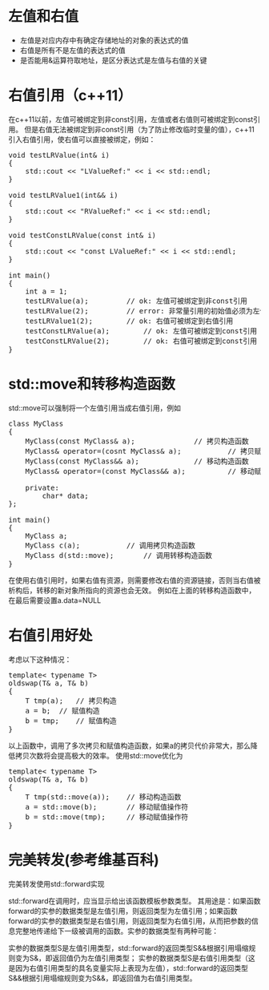 # 左值和右值
*	左值是对应内存中有确定存储地址的对象的表达式的值
*	右值是所有不是左值的表达式的值
*	是否能用&运算符取地址，是区分表达式是左值与右值的关键

# 右值引用（c++11）
在c++11以前，左值可被绑定到非const引用，左值或者右值则可被绑定到const引用。 但是右值无法被绑定到非const引用（为了防止修改临时变量的值），c++11引入右值引用，使右值可以直接被绑定，例如：

<pre>
void testLRValue(int& i)
{
	std::cout << "LValueRef:" << i << std::endl;
}

void testLRValue1(int&& i)
{
	std::cout << "RValueRef:" << i << std::endl;
}

void testConstLRValue(const int& i)
{
	std::cout << "const LValueRef:" << i << std::endl;
}

int main()
{
	int a = 1;
	testLRValue(a); 		// ok: 左值可被绑定到非const引用
	testLRValue(2);			// error: 非常量引用的初始值必须为左值
	testLRValue1(2);		// ok: 右值可被绑定到右值引用
	testConstLRValue(a);		// ok: 左值可被绑定到const引用
	testConstLRValue(2);		// ok: 右值可被绑定到const引用
}
</pre>

# std::move和转移构造函数
std::move可以强制将一个左值引用当成右值引用，例如
<pre>
class MyClass
{
	MyClass(const MyClass& a);				// 拷贝构造函数
	MyClass& operator=(cosnt MyClass& a);			// 拷贝赋值操作符 
	MyClass(const MyClass&& a);				// 移动构造函数
	MyClass& operator=(const MyClass&& a);			// 移动赋值操作符

	private:
		char* data;
};

int main()
{
	MyClass a;
	MyClass c(a);			// 调用拷贝构造函数
	MyClass d(std::move);		// 调用转移构造函数
}
</pre>
在使用右值引用时，如果右值有资源，则需要修改右值的资源链接，否则当右值被析构后，转移的新对象所指向的资源也会无效。
例如在上面的转移构造函数中，在最后需要设置a.data=NULL

# 右值引用好处
考虑以下这种情况：
<pre>
template< typename T>
oldswap(T& a, T& b)
{
    T tmp(a);	// 拷贝构造
    a = b;	// 赋值构造
    b = tmp;	// 赋值构造
}
</pre>
以上函数中，调用了多次拷贝和赋值构造函数，如果a的拷贝代价非常大，那么降低拷贝次数将会提高极大的效率。 使用std::move优化为
<pre>
template< typename T>
oldswap(T& a, T& b)
{
    T tmp(std::move(a));	// 移动构造函数
    a = std::move(b);		// 移动赋值操作符
    b = std::move(tmp);		// 移动赋值操作符
}
</pre>

# 完美转发(参考维基百科)
完美转发使用std::forward<T>实现

std::forward在调用时，应当显示给出该函数模板参数类型。 其用途是：如果函数forward的实参的数据类型是左值引用，则返回类型为左值引用；如果函数forward的实参的数据类型是右值引用，则返回类型为右值引用，从而把参数的信息完整地传递给下一级被调用的函数。实参的数据类型有两种可能：

实参的数据类型S是左值引用类型，std::forward的返回类型S&&根据引用塌缩规则变为S&，即返回值仍为左值引用类型；
实参的数据类型S是右值引用类型（这是因为右值引用类型的具名变量实际上表现为左值），std::forward的返回类型S&&根据引用塌缩规则变为S&&，即返回值为右值引用类型。
